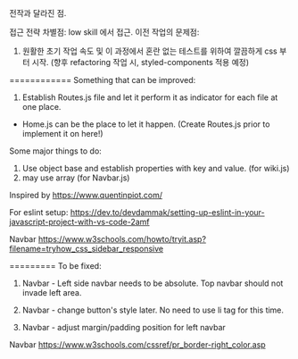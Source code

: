 전작과 달라진 점.

접근 전략 차별점: low skill 에서 접근.
이전 작업의 문제점:
1. 원활한 초기 작업 속도 및 이 과정에서 혼란 없는 테스트를 위하여 깔끔하게 css 부터 시작. (향후 refactoring 작업 시, styled-components 적용 예정)

============
Something that can be improved:
1. Establish Routes.js file and let it perform it as indicator for each file at one place.
- Home.js can be the place to let it happen. (Create Routes.js prior to implement it on here!)

Some major things to do:
1. Use object base and establish properties with key and value. (for wiki.js)
2. may use array (for Navbar.js)

Inspired by https://www.quentinpiot.com/

For eslint setup:
https://dev.to/devdammak/setting-up-eslint-in-your-javascript-project-with-vs-code-2amf

Navbar
https://www.w3schools.com/howto/tryit.asp?filename=tryhow_css_sidebar_responsive

=========
To be fixed:

1. Navbar - Left side navbar needs to be absolute. Top navbar should not invade left area.

2. Navbar - change button's style later. No need to use li tag for this time.

3. Navbar - adjust margin/padding position for left navbar

Navbar
https://www.w3schools.com/cssref/pr_border-right_color.asp